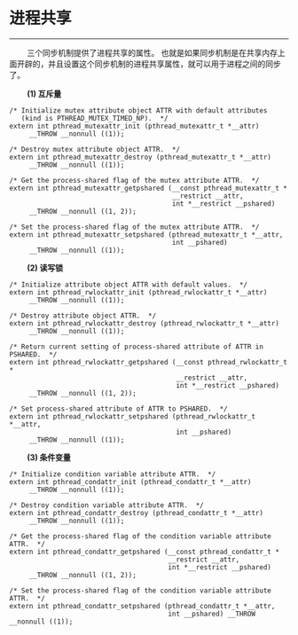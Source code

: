 # 进程共享
***

&emsp;&emsp;
三个同步机制提供了进程共享的属性。
也就是如果同步机制是在共享内存上面开辟的，并且设置这个同步机制的进程共享属性，就可以用于进程之间的同步了。

&emsp;&emsp;
**(1) 互斥量**

    /* Initialize mutex attribute object ATTR with default attributes
       (kind is PTHREAD_MUTEX_TIMED_NP).  */
    extern int pthread_mutexattr_init (pthread_mutexattr_t *__attr)
         __THROW __nonnull ((1));
    
    /* Destroy mutex attribute object ATTR.  */
    extern int pthread_mutexattr_destroy (pthread_mutexattr_t *__attr)
         __THROW __nonnull ((1));
    
    /* Get the process-shared flag of the mutex attribute ATTR.  */
    extern int pthread_mutexattr_getpshared (__const pthread_mutexattr_t *
                                             __restrict __attr,
                                             int *__restrict __pshared)
         __THROW __nonnull ((1, 2));
    
    /* Set the process-shared flag of the mutex attribute ATTR.  */
    extern int pthread_mutexattr_setpshared (pthread_mutexattr_t *__attr,
                                             int __pshared)
         __THROW __nonnull ((1));
         
&emsp;&emsp;
**(2) 读写锁**

    /* Initialize attribute object ATTR with default values.  */
    extern int pthread_rwlockattr_init (pthread_rwlockattr_t *__attr)
         __THROW __nonnull ((1));
    
    /* Destroy attribute object ATTR.  */
    extern int pthread_rwlockattr_destroy (pthread_rwlockattr_t *__attr)
         __THROW __nonnull ((1));
    
    /* Return current setting of process-shared attribute of ATTR in PSHARED.  */
    extern int pthread_rwlockattr_getpshared (__const pthread_rwlockattr_t *
                                              __restrict __attr,
                                              int *__restrict __pshared)
         __THROW __nonnull ((1, 2));
    
    /* Set process-shared attribute of ATTR to PSHARED.  */
    extern int pthread_rwlockattr_setpshared (pthread_rwlockattr_t *__attr,
                                              int __pshared)
         __THROW __nonnull ((1));

&emsp;&emsp;
**(3) 条件变量**

    /* Initialize condition variable attribute ATTR.  */
    extern int pthread_condattr_init (pthread_condattr_t *__attr)
         __THROW __nonnull ((1));
    
    /* Destroy condition variable attribute ATTR.  */
    extern int pthread_condattr_destroy (pthread_condattr_t *__attr)
         __THROW __nonnull ((1));
    
    /* Get the process-shared flag of the condition variable attribute ATTR.  */
    extern int pthread_condattr_getpshared (__const pthread_condattr_t *
                                            __restrict __attr,
                                            int *__restrict __pshared)
         __THROW __nonnull ((1, 2));
    
    /* Set the process-shared flag of the condition variable attribute ATTR.  */
    extern int pthread_condattr_setpshared (pthread_condattr_t *__attr,
                                            int __pshared) __THROW __nonnull ((1));

         